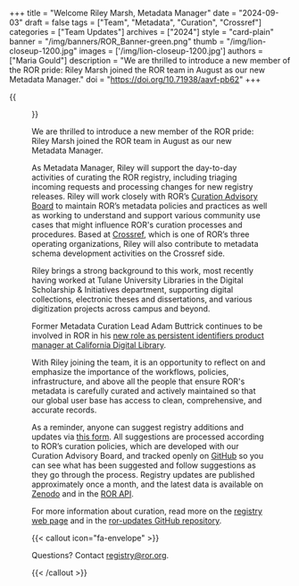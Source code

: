 +++ 
title = "Welcome Riley Marsh, Metadata Manager" 
date = "2024-09-03"
draft = false 
tags = ["Team", "Metadata", "Curation", "Crossref"] 
categories = ["Team Updates"] 
archives = ["2024"]
style = "card-plain" 
banner = "/img/banners/ROR_Banner-green.png" 
thumb = "/img/lion-closeup-1200.jpg" 
images = ['/img/lion-closeup-1200.jpg']
authors = ["Maria Gould"] 
description = "We are thrilled to introduce a new member of the ROR pride: Riley Marsh joined the ROR team in August as our new Metadata Manager."
doi = "https://doi.org/10.71938/aavf-pb62"
+++ 

{{<figure src="/img/lion-closeup-1200.jpg" alt="Closeup of a lion's face" class="featured-figure" >}}

We are thrilled to introduce a new member of the ROR pride: Riley Marsh joined the ROR team in August as our new Metadata Manager.

As Metadata Manager, Riley will support the day-to-day activities of curating the ROR registry, including triaging incoming requests and processing changes for new registry releases. Riley will work closely with ROR’s [Curation Advisory Board](https://ror.org/registry/#curation-advisory-board) to maintain ROR’s metadata policies and practices as well as working to understand and support various community use cases that might influence ROR's curation processes and procedures. Based at [Crossref](https://crossref.org), which is one of ROR’s three operating organizations, Riley will also contribute to metadata schema development activities on the Crossref side. 

Riley brings a strong background to this work, most recently having worked at Tulane University Libraries in the Digital Scholarship & Initiatives department, supporting digital collections, electronic theses and dissertations, and various digitization projects across campus and beyond. 

Former Metadata Curation Lead Adam Buttrick continues to be involved in ROR in his [new role as persistent identifiers product manager at California Digital Library](https://ror.org/blog/2024-05-22-new-positions/).

With Riley joining the team, it is an opportunity to reflect on and emphasize the importance of the workflows, policies, infrastructure, and above all the people that ensure ROR's metadata is carefully curated and actively maintained so that our global user base has access to clean, comprehensive, and accurate records. 

As a reminder, anyone can suggest registry additions and updates via [this form](https://curation-request.ror.org). All suggestions are processed according to ROR’s curation policies, which are developed with our Curation Advisory Board, and tracked openly on [GitHub](https://github.com/orgs/ror-community/projects/19) so you can see what has been suggested and follow suggestions as they go through the process. Registry updates are published approximately once a month, and the latest data is available on [Zenodo](https://zenodo.org/doi/10.5281/zenodo.6347574) and in the [ROR API](https://ror.readme.io/docs/rest-api). 

For more information about curation, read more on the [registry web page](https://ror.org/registry/) and in the [ror-updates GitHub repository](https://github.com/ror-community/ror-updates?tab=readme-ov-file#ror-updates). 

{{< callout icon="fa-envelope" >}}

Questions? Contact registry@ror.org. 

{{< /callout >}}



